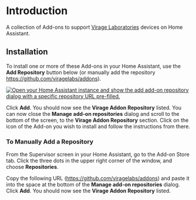 # Introduction

A collection of Add-ons to support [Virage Laboratories](https://www.viragelabs.com) devices on Home Assistant.

## Installation

To install one or more of these Add-ons in your Home Assistant, use the **Add Repository** button below (or manually add the repository https://github.com/viragelabs/addons).

[![Open your Home Assistant instance and show the add add-on repository dialog with a specific repository URL pre-filled.](https://my.home-assistant.io/badges/supervisor_add_addon_repository.svg)](https://my.home-assistant.io/redirect/supervisor_add_addon_repository/?repository_url=https%3A%2F%2Fgithub.com%2Fviragelabs%2Faddons)

Click **Add**.  You should now see the **Virage Addon Repository** listed.  You can now close the **Manage add-on repositories** dialog and scroll to the bottom of the screen, to the **Virage Addon Repository** section.  Click on the icon of the Add-on you wish to install and follow the instructions from there.

### To Manually Add a Repository

From the Supervisor screen in your Home Assistant, go to the Add-on Store tab.  Click the three dots in the upper right corner of the window, and choose **Repositories**.

Copy the following URL (https://github.com/viragelabs/addons) and paste it into the space at the bottom of the **Manage add-on repositories** dialog.  Click **Add**.  You should now see the **Virage Addon Repository** listed.

